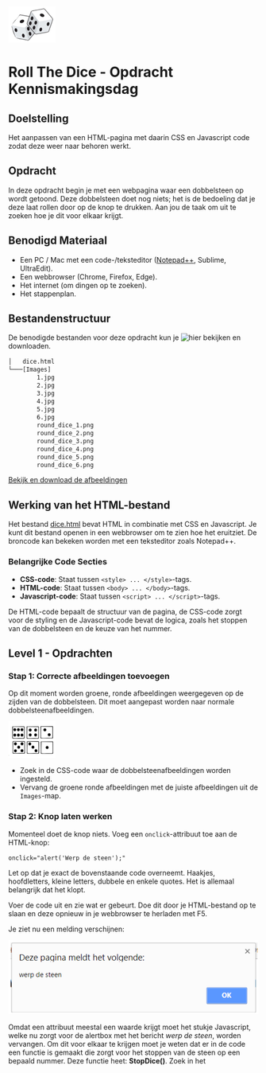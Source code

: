![dobbelsteen](dice.png)
# Roll The Dice - Opdracht Kennismakingsdag

## Doelstelling

Het aanpassen van een HTML-pagina met daarin CSS en Javascript code zodat deze weer naar behoren werkt.

## Opdracht

In deze opdracht begin je met een webpagina waar een dobbelsteen op wordt getoond. Deze dobbelsteen doet nog niets; het is de bedoeling dat je deze laat rollen door op de knop te drukken. Aan jou de taak om uit te zoeken hoe je dit voor elkaar krijgt.

## Benodigd Materiaal

- Een PC / Mac met een code-/teksteditor ([Notepad++](https://notepad-plus-plus.org/downloads/), Sublime, UltraEdit).
- Een webbrowser (Chrome, Firefox, Edge).
- Het internet (om dingen op te zoeken).
- Het stappenplan.

## Bestandenstructuur

De benodigde bestanden voor deze opdracht kun je ![hier](./opdracht/) bekijken en downloaden. 

```
│   dice.html
└───[Images]
        1.jpg
        2.jpg
        3.jpg
        4.jpg
        5.jpg
        6.jpg
        round_dice_1.png
        round_dice_2.png
        round_dice_3.png
        round_dice_4.png
        round_dice_5.png
        round_dice_6.png
```

[Bekijk en download de afbeeldingen](https://github.com/roc-ica/roll_the_dice/tree/main/opdracht/images)

## Werking van het HTML-bestand

Het bestand [dice.html](https://github.com/roc-ica/roll_the_dice/tree/main/opdracht/dice.html) bevat HTML in combinatie met CSS en Javascript. Je kunt dit bestand openen in een webbrowser om te zien hoe het eruitziet. De broncode kan bekeken worden met een teksteditor zoals Notepad++.

### Belangrijke Code Secties

- **CSS-code**: Staat tussen `<style> ... </style>`-tags.
- **HTML-code**: Staat tussen `<body> ... </body>`-tags.
- **Javascript-code**: Staat tussen `<script> ... </script>`-tags.

De HTML-code bepaalt de structuur van de pagina, de CSS-code zorgt voor de styling en de Javascript-code bevat de logica, zoals het stoppen van de dobbelsteen en de keuze van het nummer.

## Level 1 - Opdrachten

### Stap 1: Correcte afbeeldingen toevoegen

Op dit moment worden groene, ronde afbeeldingen weergegeven op de zijden van de dobbelsteen. Dit moet aangepast worden naar normale dobbelsteenafbeeldingen.

![6 dices](dice6.png)

- Zoek in de CSS-code waar de dobbelsteenafbeeldingen worden ingesteld.
- Vervang de groene ronde afbeeldingen met de juiste afbeeldingen uit de `Images`-map.

### Stap 2: Knop laten werken

Momenteel doet de knop niets. Voeg een `onclick`-attribuut toe aan de HTML-knop:

```html
onclick="alert('Werp de steen');"
```

Let op dat je exact de bovenstaande code overneemt. Haakjes, hoofdletters, kleine letters, dubbele en enkele quotes. Het is allemaal belangrijk dat het klopt.

Voer de code uit en zie wat er gebeurt. Doe dit door je HTML-bestand op te slaan en deze opnieuw in je webbrowser te herladen met F5.

Je ziet nu een melding verschijnen:

![alert](alert.png)

Omdat een attribuut meestal een waarde krijgt moet het stukje Javascript, welke nu zorgt voor de alertbox met het bericht _werp de steen_, worden vervangen. Om dit voor elkaar te krijgen moet je weten dat er in de code een functie is gemaakt die zorgt voor het stoppen van de steen op een bepaald nummer. Deze functie heet: **StopDice()**. Zoek in het **<script>** element de code voor deze functie op en vervang op de plek van de alert uit de vorige oefening, de verwijzing naar deze functie. 

```javascript
onclick="StopDice()"
```

Let ook goed op de ronde haakjes die hier moeten worden gebruikt, zet je geen getal tussen deze ronde haken dan stopt de dobbelsteen altijd op "1".

Hier de code van de StopDice() functie:

```js
// Deze functie animeert naar een bepaald nummer tussen 1 en 6 
// en stopt de dobbelanimatie op dat nummer
function StopDice(n) {
   let ec1 = document.getElementById("cube1");
   ec1.classList.remove("stopanim");
   ec1.classList.add("simpleanim");
   // start after 500ms the animation to the correct number
   setTimeout(function(){ 
      ec1.classList.remove("simpleanim");
      ec1.classList.add("stopanim");
      ec1.style.setProperty("--spinnr","spin" + n);
   }, 500);
}
```

Je kunt testen of het werkt door het HTML-bestand opnieuw te laden en op de knop te drukken.

### Stap 3: Willekeurig getal genereren

Wanneer de vorige opdracht is gelukt zul je merken dat de dobbelsteen altijd op nummer "1" stopt. Dit is natuurlijk niet de bedoeling. Vul maar eens tussen de haakjes van **StopDice()** een ander nummer in. Als het goed is zal de dobbelsteen stoppen op dat nummer. 

```html
onclick="StopDice(2);"
```

Dit zal ervoor zorgen dat de dobbelsteen op nr.2 stopt. Omdat je bij een dobbelsteen natuurlijk niet van tevoren weet wat er gegooid gaat worden zul je een zg. random (willekeurig) nummer moeten kiezen. Dit kan met de functie **getRandomNr()** die ook tussen de <script> tags staat. 

```js
// deze functie geeft een random nummer terug tussen 1 en 6
function getRandomNr() {
   let r = Math.floor((Math.random() * 6) + 1);  
   return r;
}
```

Vervang de StopDice() functie in het onclick attribuut maar eens voor **alert(getRandomNr())** en kijk wat er gebeurt. Als je alles goed hebt ingevuld zal via een alertbox steeds een ander nummer tussen de 1 en 6 worden getoond. 

![random alert](alert2.png)

Je hebt nu gezien dat het resultaat van de **getRandomNr()** functie naar de alertbox wordt gebracht. Zorg er nu voor dat dit _random_ resultaat naar de **StopDice()** functie wordt gebracht. Vervang hier wederom de alert functie uit de vorige opdracht voor de StopDice() functie en plaats binnen de ronde haakjes de aanroep naar de getRandomNr() functie. Je brengt dus het resultaat uit de getRandomNr() functie in de StopDice() functie. 

Heb je alles goed gemaakt dan stopt nu je dobbelsteen op een random nummer na iedere druk op de knop.

## Level 2 - Opdrachten

### Stap 4: Tweede dobbelsteen toevoegen

- Kopieer het `<div>`-element van de eerste dobbelsteen en plak het eronder.
- Zorg ervoor dat de tweede dobbelsteen een uniek `id` krijgt, bijvoorbeeld `cube2`.
- In CSS moet je `#cube1` en `#cube2` afzonderlijk stijlen en ze uit elkaar zetten met de `left`-eigenschap.

```css
#cube1 { left: -100px; }
#cube2 { left: 100px; }
```

### Stap 5: Beide dobbelstenen laten werken

Pas de functie `StopDice()` aan zodat deze voor beide dobbelstenen werkt:

```js
function StopDice(a, b) {
   let ec1 = document.getElementById("cube1");
   let ec2 = document.getElementById("cube2");

   ec1.classList.remove("stopanim");
   ec1.classList.add("simpleanim");
   ec2.classList.remove("stopanim");
   ec2.classList.add("simpleanim");

   setTimeout(function(){ 
      ec1.classList.remove("simpleanim");
      ec1.classList.add("stopanim");
      ec1.style.setProperty("--spinnr","spin" + a);
      
      ec2.classList.remove("simpleanim");
      ec2.classList.add("stopanim");
      ec2.style.setProperty("--spinnr","spin" + b);
   }, 500);
}
```

De knop moet nu beide dobbelstenen laten rollen:

```html
onclick="StopDice(getRandomNr(), getRandomNr());"
```

## Eindresultaat

Als alles correct is geïmplementeerd:

- Worden de juiste afbeeldingen getoond.
- Reageert de knop op een klik.
- Stoppen beide dobbelstenen op een willekeurig getal.

Veel succes met het maken van deze opdracht!
